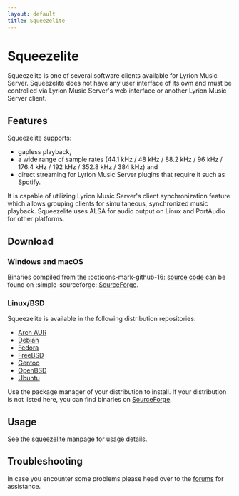 ```yaml
---
layout: default
title: Squeezelite
---
```


# Squeezelite

Squeezelite is one of several software clients available for Lyrion Music Server. Squeezelite does not have any user interface of its own and must be controlled via Lyrion Music Server's web interface or another Lyrion Music Server client. 

## Features

Squeezelite supports:

- gapless playback,
- a wide range of sample rates (44.1 kHz / 48 kHz / 88.2 kHz / 96 kHz / 176.4 kHz / 192 kHz / 352.8 kHz / 384 kHz) and 
- direct streaming for Lyrion Music Server plugins that require it such as Spotify. 

It is capable of utilizing Lyrion Music Server's client synchronization feature which allows grouping clients for simultaneous, synchronized music playback. Squeezelite uses ALSA for audio output on Linux and PortAudio for other platforms.

## Download

### Windows and macOS

Binaries compiled from the :octicons-mark-github-16: [source code](https://github.com/ralph-irving/squeezelite) can be found on :simple-sourceforge: [SourceForge](https://sourceforge.net/projects/lmsclients/files/squeezelite/).

### Linux/BSD

Squeezelite is available in the following distribution repositories:

- [Arch AUR](https://aur.archlinux.org/packages/squeezelite)
- [Debian](https://packages.debian.org/stable/squeezelite)
- [Fedora](https://packages.fedoraproject.org/pkgs/squeezelite/squeezelite/)
- [FreeBSD](http://www.freebsd.org/cgi/ports.cgi?stype=all&query=squeezelite)
- [Gentoo](http://packages.gentoo.org/package/media-sound/squeezelite)
- [OpenBSD](https://openports.eu/ports/audio/squeezelite)
- [Ubuntu](http://packages.ubuntu.com/jammy/squeezelite)

Use the package manager of your distribution to install. If your distribution is not listed here, you can find binaries on [SourceForge](https://sourceforge.net/projects/lmsclients/files/squeezelite/).

## Usage

See the [squeezelite manpage](squeezelite-manpage.md) for usage details.

## Troubleshooting

In case you encounter some problems please head over to the [forums](https://forums.slimdevices.com/forum/user-forums/linux-unix/94258-announce-squeezelite-a-small-headless-squeezeplay-emulator-for-linux-alsa-only) for assistance. 
